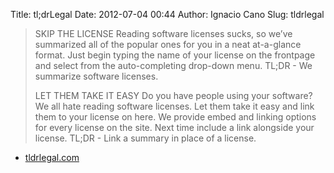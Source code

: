 Title: tl;drLegal
Date: 2012-07-04 00:44
Author: Ignacio Cano
Slug: tldrlegal

> SKIP THE LICENSE
>  Reading software licenses sucks, so we’ve summarized all of the
> popular ones for you in a neat at-a-glance format. Just begin typing
> the name of your license on the frontpage and select from the
> auto-completing drop-down menu.
>  TL;DR - We summarize software licenses.
>
> LET THEM TAKE IT EASY
>  Do you have people using your software? We all hate reading software
> licenses. Let them take it easy and link them to your license on here.
> We provide embed and linking options for every license on the site.
> Next time include a link alongside your license.
>  TL;DR - Link a summary in place of a license.

- [tldrlegal.com][]

  [tldrlegal.com]: http://www.tldrlegal.com/
    "tl;drLegal"
